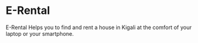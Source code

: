 # E-Rental
E-Rental Helps you to find and rent a house in Kigali at the comfort of your laptop or your smartphone.
